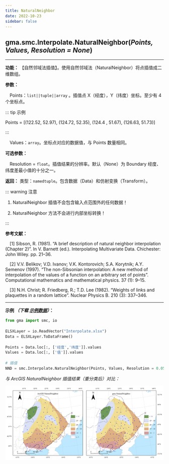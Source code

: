 ```yaml
---
title: NaturalNeighbor
date: 2022-10-23
sidebar: false
---
```


## gma.smc.Interpolate.**NaturalNeighbor**(*Points, Values, Resolution = None*)<Badge text="1.1.0 +"/>
---

**功能：** 【自然邻域法插值】。使用自然邻域法（NaturalNeighbor）将点插值成二维数组。

**参数：**

&emsp;Points：`list||tuple||array` 。插值点 X（经度），Y（纬度）坐标。至少有 4 个坐标点。

::: tip 示例

Points = [(122.52,  52.97), (124.72,  52.35), (124.4 ,  51.67), (126.63,  51.73)]

:::

&emsp;Values：`array`。坐标点对应的数据值，与 Points 数量相同。

**可选参数：**

&emsp;Resolution = `float`。插值结果的分辨率。默认（None）为 Boundary 经度、纬度差最小值的十分之一。

**返回：** 类型：`namedtuple`。包含数据（Data）和仿射变换（Transform）。

::: warning 注意

1. NaturalNeighbor 插值不会包含输入点范围外的任何数据！

2. NaturalNeighbor 方法不会进行内部坐标转换！

:::

**参考文献：**

&emsp;[1] Sibson, R. (1981). “A brief description of natural neighbor interpolation (Chapter 2)”. In V. Barnett (ed.). Interpolating Multivariate Data. Chichester: John Wiley. pp. 21–36.

&emsp;[2] V.V. Belikov; V.D. Ivanov; V.K. Kontorovich; S.A. Korytnik; A.Y. Semenov (1997). “The non-Sibsonian interpolation: A new method of interpolation of the values of a function on an arbitrary set of points”. Computational mathematics and mathematical physics. 37 (1): 9–15.            

&emsp;[3] N.H. Christ; R. Friedberg, R.; T.D. Lee (1982). “Weights of links and plaquettes in a random lattice”. Nuclear Physics B. 210 (3): 337–346. 

---

**示例 *（下载 [示例数据](/smc/Interpolate.xlsx)）*：**

```python
from gma import smc, io

ELSXLayer = io.ReadVector("Interpolate.xlsx")
Data = ELSXLayer.ToDataFrame()

Points = Data.loc[:, ['经度','纬度']].values
Values = Data.loc[:, ['值']].values

# 插值
NND = smc.Interpolate.NaturalNeighbor(Points, Values, Resolution = 0.05)
```

*与 ArcGIS NaturalNeighbor 插值结果（重分类后）对比：*

![fdg](/smc/NaturalNeighbor.webp)


